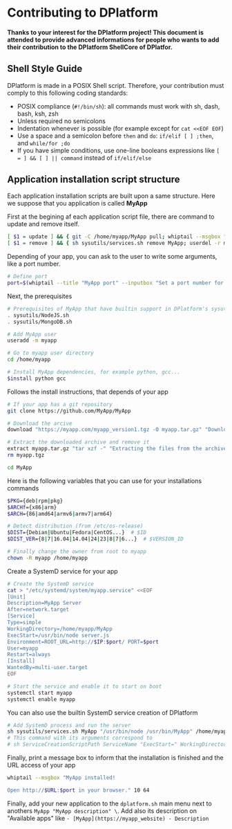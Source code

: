 # Contributing to DPlatform

#### Thanks to your interest for the DPlatform project! This document is attended to provide advanced informations for people who wants to add their contribution to the DPlatform ShellCore of DPlatfor.

## Shell Style Guide

DPlatform is made in a POSIX Shell script. Therefore, your contribution must comply to this following coding standards:
- POSIX compliance (`#!/bin/sh`): all commands must work with sh, dash, bash, ksh, zsh
- Unless required no semicolons
- Indentation whenever is possible (for example except for `cat <<EOF EOF`)
- Use a space and a semicolon before `then` and `do`: `if/elif [ ] ;then`, and `while/for ;do`
- If you have simple conditions, use one-line booleans expressions like `[ = ] && [ ] || command` instead of `if/elif/else`

## Application installation script structure

Each application installation scripts are built upon a same structure. Here we suppose that you application is called **MyApp**

First at the begining af each application script file, there are command to update and remove itself.
```sh
[ $1 = update ] && { git -C /home/myapp/MyApp pull; whiptail --msgbox "MyApp updated!" 8 32; exit; }
[ $1 = remove ] && { sh sysutils/services.sh remove MyApp; userdel -r myapp; whiptail --msgbox "MyApp removed!" 8 32 ; exit; }
```
Depending of your app, you can ask to the user to write some arguments, like a port number.
``` sh
# Define port
port=$(whiptail --title "MyApp port" --inputbox "Set a port number for MyApp" 8 48 "80" 3>&1 1>&2 2>&3)
```

Next, the prerequisites
```sh
# Prerequisites of MyApp that have builtin support in DPlatform's sysutils, for example NodeJS or MongoDB
. sysutils/NodeJS.sh
. sysutils/MongoDB.sh

# Add MyApp user
useradd -m myapp

# Go to myapp user directory
cd /home/myapp

# Install MyApp dependencies, for example python, gcc...
$install python gcc
```

Follows the install instructions, that depends of your app
```sh
# If your app has a git repository
git clone https://github.com/MyApp/MyApp

# Download the arcive
download "https://myapp.com/myapp_version1.tgz -O myapp.tar.gz" "Downloading the archive..."

# Extract the downloaded archive and remove it
extract myapp.tar.gz "tar xzf -" "Extracting the files from the archive..."
rm myapp.tgz

cd MyApp
```

Here is the following variables that you can use for your installations commands
```sh
$PKG={deb|rpm|pkg}
$ARCHf={x86|arm}
$ARCH={86|amd64|armv6|armv7|arm64}

# Detect distribution (from /etc/os-release)
$DIST={Debian|Ubuntu|Fedora|CentOS...}  # $ID
$DIST_VER={8|7|16.04|14.04|24|23|8|7|6...}  # $VERSION_ID

# Finally change the owner from root to myapp
chown -R myapp /home/myapp
```

Create a SystemD service for your app
```sh
# Create the SystemD service
cat > "/etc/systemd/system/myapp.service" <<EOF
[Unit]
Description=MyApp Server
After=network.target
[Service]
Type=simple
WorkingDirectory=/home/myapp/MyApp
ExecStart=/usr/bin/node server.js
Environment=ROOT_URL=http://$IP:$port/ PORT=$port
User=myapp
Restart=always
[Install]
WantedBy=multi-user.target
EOF

# Start the service and enable it to start on boot
systemctl start myapp
systemctl enable myapp
```
You can also use the builtin SystemD service creation of DPlatform
```sh
# Add SystemD process and run the server
sh sysutils/services.sh MyApp "/usr/bin/node /usr/bin/MyApp" /home/myapp/MyApp myapp
# This command with its arguments correspond to 
# sh ServiceCreationScriptPath ServiceName "ExecStart=" WorkingDirectory= User=

```
Finally, print a message box to inform that the installation is finished and the URL access of your app
```sh
whiptail --msgbox "MyApp installed!

Open http://$URL:$port in your browser." 10 64
```
Finally, add your new application to the `dplatform.sh` main menu next to anothers `MyApp "MyApp description" \`. Add also its description on "Available apps" like `- [MyApp](https://myapp_website) - Description`
